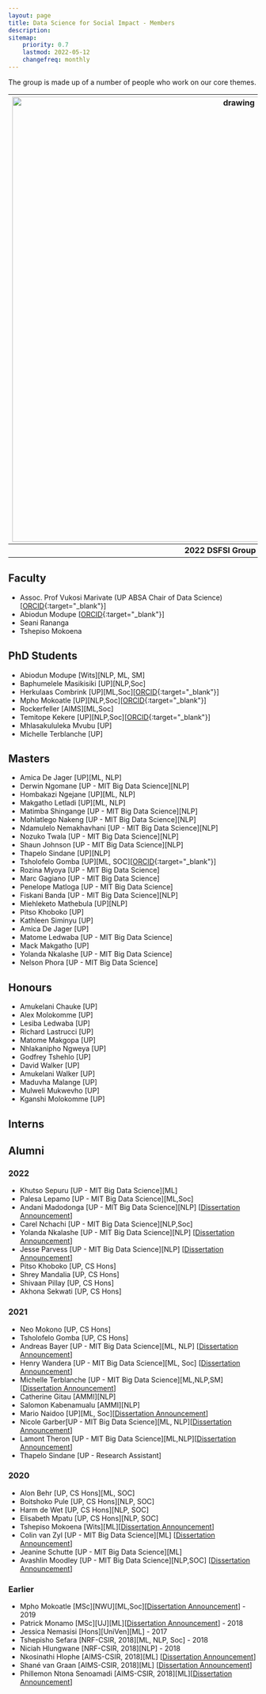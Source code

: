 ```yaml
---
layout: page
title: Data Science for Social Impact - Members
description: 
sitemap:
    priority: 0.7
    lastmod: 2022-05-12
    changefreq: monthly
---
```


The group is made up of a number of people who work on our core themes.

| <img src="https://github.com/dsfsi/dsfsi.github.io/blob/master/images/dsfsi-group-pic-may-2022.png?raw=true" alt="drawing" style="width:900px;"/> |
|:--:|
| <b>2022 DSFSI Group Picture</b>|

## Faculty

* Assoc. Prof Vukosi Marivate (UP ABSA Chair of Data Science) [[ORCID](https://orcid.org/0000-0002-6731-6267){:target="_blank"}]
* Abiodun Modupe [[ORCID](https://orcid.org/0000-0002-9732-6466){:target="_blank"}]
* Seani Rananga
* Tshepiso Mokoena

## PhD Students

* Abiodun Modupe [Wits][NLP, ML, SM]
* Baphumelele Masikisiki [UP][NLP,Soc]
* Herkulaas Combrink [UP][ML,Soc][[ORCID](https://orcid.org/0000-0001-7741-3418){:target="_blank"}]
* Mpho Mokoatle [UP][NLP,Soc][[ORCID](https://orcid.org/0000-0001-7689-2840){:target="_blank"}]
* Rockerfeller [AIMS][ML,Soc]
* Temitope Kekere [UP][NLP,Soc][[ORCID](https://orcid.org/0000-0002-5362-2685){:target="_blank"}]
* Mhlasakululeka Mvubu [UP]
* Michelle Terblanche [UP]

## Masters

* Amica De Jager [UP][ML, NLP]
* Derwin Ngomane [UP - MIT Big Data Science][NLP]
* Hombakazi Ngejane [UP][ML, NLP]
* Makgatho Letladi [UP][ML, NLP]
* Matimba Shingange [UP - MIT Big Data Science][NLP]
* Mohlatlego Nakeng [UP - MIT Big Data Science][NLP]
* Ndamulelo Nemakhavhani [UP - MIT Big Data Science][NLP]
* Nozuko Twala [UP - MIT Big Data Science][NLP]
* Shaun Johnson [UP - MIT Big Data Science][NLP]
* Thapelo Sindane [UP][NLP]
* Tsholofelo Gomba [UP][ML, SOC][[ORCID](https://orcid.org/0000-0002-9569-0774){:target="_blank"}]
* Rozina Myoya [UP - MIT Big Data Science]
* Marc Gagiano [UP - MIT Big Data Science]
* Penelope Matloga [UP - MIT Big Data Science]
* Fiskani Banda [UP - MIT Big Data Science][NLP]
* Miehleketo Mathebula [UP][NLP]
* Pitso Khoboko [UP]
* Kathleen Siminyu [UP]
* Amica De Jager [UP]
* Matome Ledwaba [UP - MIT Big Data Science]
* Mack Makgatho [UP]
* Yolanda Nkalashe [UP - MIT Big Data Science]
* Nelson Phora [UP - MIT Big Data Science]

## Honours

* Amukelani Chauke [UP]
* Alex Molokomme [UP]
* Lesiba Ledwaba [UP]
* Richard Lastrucci [UP]
* Matome Makgopa [UP]
* Nhlakanipho Ngweya [UP]
* Godfrey Tshehlo [UP]
* David Walker [UP]
* Amukelani Walker [UP]
* Maduvha Malange [UP]
* Mulweli Mukwevho [UP]
* Kganshi Molokomme [UP]

## Interns

## Alumni

### 2022

* Khutso Sepuru [UP - MIT Big Data Science][ML]
* Palesa Lepamo [UP - MIT Big Data Science][ML,Soc]
* Andani Madodonga [UP - MIT Big Data Science][NLP] [[Dissertation Announcement](https://dsfsi.github.io/blog/Andani-dissertation/)]
* Carel Nchachi [UP - MIT Big Data Science][NLP,Soc]
* Yolanda Nkalashe [UP - MIT Big Data Science][NLP] [[Dissertation Announcement](https://dsfsi.github.io/blog/Yolanda-dissertation/)]
* Jesse Parvess [UP - MIT Big Data Science][NLP] [[Dissertation Announcement](https://dsfsi.github.io/blog/Jesse-dissertation/)]
* Pitso Khoboko [UP, CS Hons]
* Shrey Mandalia [UP, CS Hons]
* Shivaan Pillay [UP, CS Hons]
* Akhona Sekwati [UP, CS Hons]

### 2021

* Neo Mokono [UP, CS Hons]
* Tsholofelo Gomba [UP, CS Hons]
* Andreas Bayer [UP - MIT Big Data Science][ML, NLP] [[Dissertation Announcement](https://dsfsi.github.io/blog/Andreas-dissertation/)]
* Henry Wandera [UP - MIT Big Data Science][ML, Soc] [[Dissertation Announcement](https://dsfsi.github.io/blog/wandera-dissseration)]
* Michelle Terblanche [UP - MIT Big Data Science][ML,NLP,SM][[Dissertation Announcement](https://dsfsi.github.io/blog/Terblanche-dissseration)]
* Catherine Gitau [AMMI][NLP]
* Salomon Kabenamualu [AMMI][NLP]
* Mario Naidoo [UP][ML, Soc][[Dissertation Announcement](https://dsfsi.github.io/blog/Naidoo-dissseration)]
* Nicole Garber[UP - MIT Big Data Science][ML, NLP][[Dissertation Announcement](https://dsfsi.github.io/blog/Garber-dissseration)]
* Lamont Theron [UP - MIT Big Data Science][ML,NLP][[Dissertation Announcement](https://dsfsi.github.io/blog/Theron-dissseration)]
* Thapelo Sindane [UP - Research Assistant]

### 2020

* Alon Behr [UP, CS Hons][ML, SOC]
* Boitshoko Pule [UP, CS Hons][NLP, SOC]
* Harm de Wet [UP, CS Hons][NLP, SOC]
* Elisabeth Mpatu [UP, CS Hons][NLP, SOC]
* Tshepiso Mokoena [Wits][ML][[Dissertation Announcement](https://dsfsi.github.io/blog/Mokoena-dissertation)]
* Colin van Zyl [UP - MIT Big Data Science][ML] [[Dissertation Announcement](https://dsfsi.github.io/blog/vanzylmit-dissertation)]
* Jeanine Schutte [UP - MIT Big Data Science][ML]
* Avashlin Moodley [UP - MIT Big Data Science][NLP,SOC] [[Dissertation Announcement](https://dsfsi.github.io/blog/Avashlin-Moodly-dissertation/)]

### Earlier

* Mpho Mokoatle [MSc][NWU][ML,Soc][[Dissertation Announcement](https://dsfsi.github.io/blog/Mokoatle-dissertation)] - 2019  
* Patrick Monamo [MSc][UJ][ML][[Dissertation Announcement](https://dsfsi.github.io/blog/Monamo-dissertation)] - 2018 
* Jessica Nemasisi [Hons][UniVen][ML] - 2017
* Tshepisho Sefara [NRF-CSIR, 2018][ML, NLP, Soc] - 2018
* Niciah Hlungwane [NRF-CSIR, 2018][NLP] - 2018
* Nkosinathi Hlophe [AIMS-CSIR, 2018][ML] [[Dissertation Announcement](https://dsfsi.github.io/blog/Nkosinathi-dissertation)]
* Shané van Graan   [AIMS-CSIR, 2018][ML] [[Dissertation Announcement](https://dsfsi.github.io/blog/shane-dissertation)]
* Phillemon Ntona Senoamadi [AIMS-CSIR, 2018][ML][[Dissertation Announcement](https://dsfsi.github.io/blog/phillemon-dissertation)]